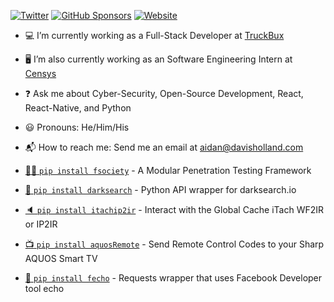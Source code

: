 <!--
**thehappydinoa/thehappydinoa** is a ✨ _special_ ✨ repository because its `README.md` (this file) appears on your GitHub profile.

Here are some ideas to get you started:

- 🔭 I’m currently working on ...
- 🌱 I’m currently learning ...
- 👯 I’m looking to collaborate on ...
- 🤔 I’m looking for help with ...
- 💬 Ask me about ...
- 📫 How to reach me: ...
- 😄 Pronouns: ...
- ⚡ Fun fact: ...
-->

[![Twitter](https://badgen.net/twitter/follow/thehappydinoa?icon=twitter&label=@thehappydinoa)](https://twitter.com/thehappydinoa)
[![GitHub Sponsors](https://badgen.net/badge/Support%20Me%20On/GitHub/blue?icon=github)](https://github.com/sponsors/thehappydinoa)
[![Website](https://badgen.net/badge/website/up/green)](https://aidan.davisholland.com)

- :computer: I’m currently working as a Full-Stack Developer at [TruckBux](https://truckbux.com)
- :desktop_computer: I’m also currently working as an Software Engineering Intern at [Censys](https://censys.io)
- :question: Ask me about Cyber-Security, Open-Source Development, React, React-Native, and Python
- :smiley: Pronouns: He/Him/His
- :mailbox_with_mail: How to reach me: Send me an email at [aidan@davisholland.com](mailto:aidan@davisholland.com)

- [:technologist: `pip install fsociety`](https://github.com/fsociety-team/fsociety) - A Modular Penetration Testing Framework
- [:satellite: `pip install darksearch`](https://github.com/thehappydinoa/DarkSearch) - Python API wrapper for darksearch.io
- [:speaker: `pip install itachip2ir`](https://github.com/thehappydinoa/itachip2ir) - Interact with the Global Cache iTach WF2IR or IP2IR
- [:tv: `pip install aquosRemote`](https://github.com/thehappydinoa/aquosRemote) - Send Remote Control Codes to your Sharp AQUOS Smart TV
- [:link: `pip install fecho`](https://github.com/thehappydinoa/fecho) - Requests wrapper that uses Facebook Developer tool echo
